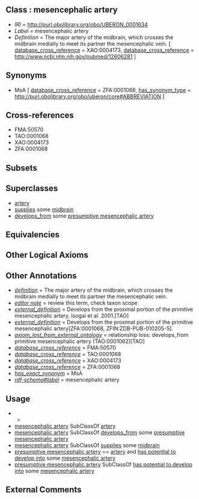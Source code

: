
## Class : mesencephalic artery

 * *IRI* = http://purl.obolibrary.org/obo/UBERON_0001634
 * *Label* = mesencephalic artery
 * *Definition* = The major artery of the midbrain, which crosses the midbrain medially to meet its partner the mesencephalic vein. [ [database_cross_reference](../../ef/oboInOwl#hasDbXref.md) = XAO:0004173, [database_cross_reference](../../ef/oboInOwl#hasDbXref.md) = http://www.ncbi.nlm.nih.gov/pubmed/12606281 ]

## Synonyms

 * MsA [ [database_cross_reference](../../ef/oboInOwl#hasDbXref.md) = ZFA:0001068, [has_synonym_type](../../pe/oboInOwl#hasSynonymType.md) = http://purl.obolibrary.org/obo/uberon/core#ABBREVIATION ]

## Cross-references

 * FMA:50570
 * TAO:0001068
 * XAO:0004173
 * ZFA:0001068

## Subsets


## Superclasses

 * [artery](../../UBERON/37/UBERON_0001637.md)
 * [supplies](../../RO/78/RO_0002178.md) some [midbrain](../../UBERON/91/UBERON_0001891.md)
 * [develops_from](../../RO/02/RO_0002202.md) some [presumptive mesencephalic artery](../../UBERON/62/UBERON_2001062.md)

## Equivalencies


## Other Logical Axioms


## Other Annotations

 * *[definition](../../IAO/15/IAO_0000115.md)* = The major artery of the midbrain, which crosses the midbrain medially to meet its partner the mesencephalic vein.
 * *[editor note](../../IAO/16/IAO_0000116.md)* = review this term, check taxon scope
 * *[external_definition](../../UBPROP/01/UBPROP_0000001.md)* = Develops from the proximal portion of the primitive mesencephalic artery. Isogai et al. 2001.[TAO]
 * *[external_definition](../../UBPROP/01/UBPROP_0000001.md)* = Develops from the proximal portion of the primitive mesencephalic artery[ZFA:0001068, ZFIN:ZDB-PUB-010205-5].
 * *[axiom_lost_from_external_ontology](../../UBPROP/02/UBPROP_0000002.md)* = relationship loss: develops_from primitive mesencephalic artery (TAO:0001062)[TAO]
 * *[database_cross_reference](../../ef/oboInOwl#hasDbXref.md)* = FMA:50570
 * *[database_cross_reference](../../ef/oboInOwl#hasDbXref.md)* = TAO:0001068
 * *[database_cross_reference](../../ef/oboInOwl#hasDbXref.md)* = XAO:0004173
 * *[database_cross_reference](../../ef/oboInOwl#hasDbXref.md)* = ZFA:0001068
 * *[has_exact_synonym](../../ym/oboInOwl#hasExactSynonym.md)* = MsA
 * *[rdf-schema#label](../../el/rdf-schema#label.md)* = mesencephalic artery

## Usage

 * -
 * [mesencephalic artery](../../UBERON/34/UBERON_0001634.md) SubClassOf [artery](../../UBERON/37/UBERON_0001637.md)
 * [mesencephalic artery](../../UBERON/34/UBERON_0001634.md) SubClassOf [develops_from](../../RO/02/RO_0002202.md) some [presumptive mesencephalic artery](../../UBERON/62/UBERON_2001062.md)
 * [mesencephalic artery](../../UBERON/34/UBERON_0001634.md) SubClassOf [supplies](../../RO/78/RO_0002178.md) some [midbrain](../../UBERON/91/UBERON_0001891.md)
 * [presumptive mesencephalic artery](../../UBERON/62/UBERON_2001062.md) == [artery](../../UBERON/37/UBERON_0001637.md) and [has potential to develop into](../../RO/87/RO_0002387.md) some [mesencephalic artery](../../UBERON/34/UBERON_0001634.md)
 * [presumptive mesencephalic artery](../../UBERON/62/UBERON_2001062.md) SubClassOf [has potential to develop into](../../RO/87/RO_0002387.md) some [mesencephalic artery](../../UBERON/34/UBERON_0001634.md)

## External Comments

